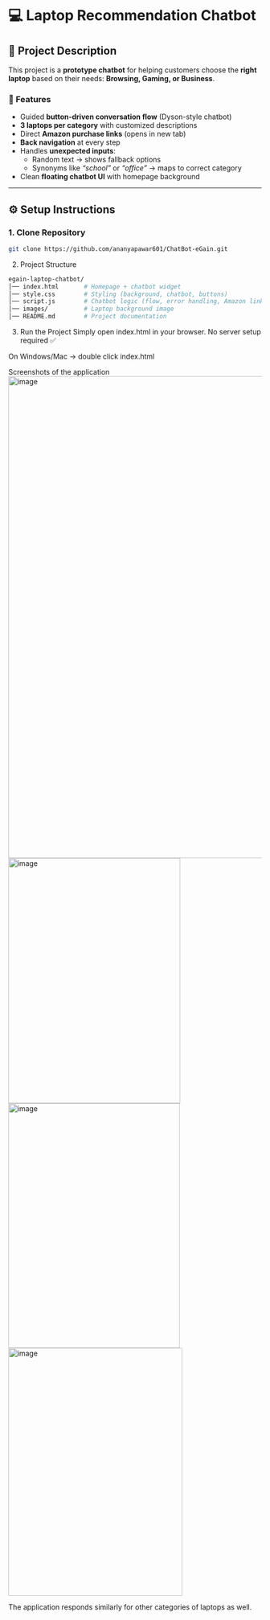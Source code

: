 # 💻 Laptop Recommendation Chatbot

## 📖 Project Description
This project is a **prototype chatbot** for helping customers choose the **right laptop** based on their needs: **Browsing, Gaming, or Business**.  

### 🔹 Features
- Guided **button-driven conversation flow** (Dyson-style chatbot)  
- **3 laptops per category** with customized descriptions  
- Direct **Amazon purchase links** (opens in new tab)  
- **Back navigation** at every step  
- Handles **unexpected inputs**:  
  - Random text → shows fallback options  
  - Synonyms like *“school”* or *“office”* → maps to correct category  
- Clean **floating chatbot UI** with homepage background  

---

## ⚙️ Setup Instructions

### 1. Clone Repository
```bash
git clone https://github.com/ananyapawar601/ChatBot-eGain.git
```
2. Project Structure
```bash
egain-laptop-chatbot/
│── index.html       # Homepage + chatbot widget
│── style.css        # Styling (background, chatbot, buttons)
│── script.js        # Chatbot logic (flow, error handling, Amazon links)
│── images/          # Laptop background image
│── README.md        # Project documentation
```
3. Run the Project
Simply open index.html in your browser.
No server setup required ✅

On Windows/Mac → double click index.html

Screenshots of the application
<img width="1912" height="959" alt="image" src="https://github.com/user-attachments/assets/b4c496d5-dd26-425c-904a-14a9c0530007" />
<img width="342" height="488" alt="image" src="https://github.com/user-attachments/assets/b73370dd-b351-483a-9804-8f444f7e4909" />
<img width="341" height="487" alt="image" src="https://github.com/user-attachments/assets/43ac596d-bfb4-4296-8ae8-c7bb4c974d72" />
<img width="346" height="493" alt="image" src="https://github.com/user-attachments/assets/f636d850-030e-4259-9b9f-0893851e29c8" />

The application responds similarly for other categories of laptops as well.


